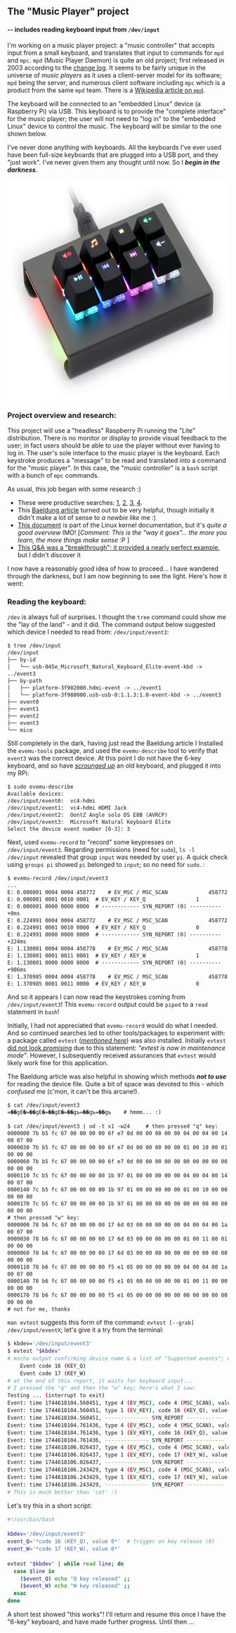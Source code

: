 ## The "Music Player" project

#### -- includes reading keyboard input from `/dev/input`

I'm working on a music player project: a "music controller" that accepts input from a small keyboard, and translates that input to commands for `mpd` and `mpc`.  `mpd` (Music Player Daemon) is quite an old project; first released in 2003 according to the [change log](https://raw.githubusercontent.com/MusicPlayerDaemon/MPD/v0.24.3/NEWS). It seems to be fairly unique in the universe of *music players* as it uses a client-server model for its software; `mpd` being the server, and numerous client software including `mpc` which is a product from the same `mpd` team. There is a [Wikipedia article on `mpd`](https://en.wikipedia.org/wiki/Music_Player_Daemon). 

The keyboard will be connected to an "embedded Linux" device (a Raspberry Pi) via USB. This keyboard is to provide the "complete interface" for the music player; the user will not need to "log in" to the "embedded Linux" device to control the music. The keyboard will be similar to the one shown below. 

I've never done anything with keyboards. All the keyboards I've ever used have been full-size keyboards that are plugged into a USB port, and they "just work". I've never given them any thought until now. So I ***begin in the darkness***.  

<img src="https://github.com/seamusdemora/PiFormulae/blob/master/pix/small_kybd.jpg" height="500px" />

### Project overview and research:

This project will use a "headless" Raspberry Pi running the "Lite" distribution. There is no monitor or display to provide visual feedback to the user; in fact users should be able to use the player without ever having to log in.  The user's sole interface to the music player is the keyboard. Each keystroke produces a "message" to be read and translated into a command for the "music player". In this case, the "music controller" is a `bash` script with a bunch of `mpc` commands. 

As usual, this job began with some research :)  

*  These were productive searches: [1](https://duckduckgo.com/?t=ffab&q=linux+how+to+read+input+from+a+device+file%3F&ia=web), [2](https://duckduckgo.com/?t=ffab&q=read+%2Fdev%2Finput+device+file+to+get+keyboard+input&ia=web), [3](https://duckduckgo.com/?q=read+%22%2Fdev%2Finput%22+using+bash&t=ffab&ia=web), [4](https://duckduckgo.com/?q=detect+keyboard+inputs+from+%22%2Fdev%2Finput%22+in+%22bash%22&t=ffab&ia=web). 
*  This [Baeldung article](https://www.baeldung.com/linux/mouse-events-input-event-interface) turned out to be very helpful, though initially it didn't make a lot of sense to *a newbie like* me  :)  
*  [This document](https://www.kernel.org/doc/html/latest/input/input.html) is part of the Linux kernel documentation, but it's *quite a good overview* IMO! [*Comment: This is the "way it goes"... the more you learn, the more things make sense*  :P ] 
*  [This Q&A was a "breakthrough"; it provided a nearly perfect example](https://unix.stackexchange.com/questions/428399/how-can-i-run-a-shell-script-on-input-device-event), but I didn't discover it  

I now have a reasonably good idea of how to proceed... I have wandered through the darkness, but I am now beginning to see the light. Here's how it went: 

### Reading the keyboard:

`/dev` is always full of surprises. I thought the `tree` command could show me the "lay of the land" - and it did. The command output below suggested which device I needed to read from: `/dev/input/event3`:

```
$ tree /dev/input
/dev/input
├── by-id
│   └── usb-045e_Microsoft_Natural_Keyboard_Elite-event-kbd -> ../event3
├── by-path
│   ├── platform-3f902000.hdmi-event -> ../event1
│   └── platform-3f980000.usb-usb-0:1.1.3:1.0-event-kbd -> ../event3
├── event0
├── event1
├── event2
├── event3
└── mice
```

Still completely in the dark, having just read the Baeldung article I Installed the `evemu-tools` package, and used the `evemu-describe` tool to verify that `event3` was the correct device. At this point I do not have the 6-key keyboard, and so have [*scrounged up*](https://idioms.thefreedictionary.com/scrounge+up) an old keyboard, and plugged it into my RPi: 

```
$ sudo evemu-describe
Available devices:
/dev/input/event0:	vc4-hdmi
/dev/input/event1:	vc4-hdmi HDMI Jack
/dev/input/event2:	OontZ Angle solo DS E8B (AVRCP)
/dev/input/event3:	Microsoft Natural Keyboard Elite
Select the device event number [0-3]: 3
```

Next, used `evemu-record` to "record" some keypresses on `/dev/input/event3`. Regarding permissions (need for `sudo`), `ls -l /dev/input` revealed that group `input` was needed by user `pi`. A quick check using `groups pi` showed `pi` belonged to `input`; so no need for `sudo`. : 

```
$ evemu-record /dev/input/event3 
...
E: 0.000001 0004 0004 458772	# EV_MSC / MSC_SCAN             458772
E: 0.000001 0001 0010 0001	# EV_KEY / KEY_Q                1
E: 0.000001 0000 0000 0000	# ------------ SYN_REPORT (0) ---------- +0ms
E: 0.224991 0004 0004 458772	# EV_MSC / MSC_SCAN             458772
E: 0.224991 0001 0010 0000	# EV_KEY / KEY_Q                0
E: 0.224991 0000 0000 0000	# ------------ SYN_REPORT (0) ---------- +224ms
E: 1.130001 0004 0004 458778	# EV_MSC / MSC_SCAN             458778
E: 1.130001 0001 0011 0001	# EV_KEY / KEY_W                1
E: 1.130001 0000 0000 0000	# ------------ SYN_REPORT (0) ---------- +906ms
E: 1.370985 0004 0004 458778	# EV_MSC / MSC_SCAN             458778
E: 1.370985 0001 0011 0000	# EV_KEY / KEY_W                0
```

And so it appears I can now read the keystrokes coming from `/dev/input/event3`! This `evemu-record` output could be `piped` to a `read` statement in `bash`!  

Initially, I had not appreciated that `evemu-record` would do what I needed.  And so continued searches led to other tools/packages to experiment with: a package called `evtest` ([*mentioned here*](https://www.baeldung.com/linux/mouse-events-input-event-interface)) was also installed.  Initially `evtest` [did not look *promising*](https://packages.debian.org/bookworm/evtest) due to this statement: *"evtest is now in maintenance mode"*. However, I subsequently received assurances that `evtest` would likely work fine for this application. 

The Baeldung article was also helpful in showing which methods ***not to use*** for reading the device file. Quite a bit of space was devoted to this - which *confused* me (c'mon, it can't be this arcane!). 

```
$ cat /dev/input/event3
=��gE�=��gE�=��gE�=��gъ=��gъ=��gъ    # hmmm... :) 

$ cat /dev/input/event3 | od -t x1 -w24     # then pressed "q" key:
0000000 7b b5 fc 67 00 00 00 00 6f e7 0d 00 00 00 00 00 04 00 04 00 14 00 07 00
0000030 7b b5 fc 67 00 00 00 00 6f e7 0d 00 00 00 00 00 01 00 10 00 01 00 00 00
0000060 7b b5 fc 67 00 00 00 00 6f e7 0d 00 00 00 00 00 00 00 00 00 00 00 00 00
0000110 7c b5 fc 67 00 00 00 00 1b 97 01 00 00 00 00 00 04 00 04 00 14 00 07 00
0000140 7c b5 fc 67 00 00 00 00 1b 97 01 00 00 00 00 00 01 00 10 00 00 00 00 00
0000170 7c b5 fc 67 00 00 00 00 1b 97 01 00 00 00 00 00 00 00 00 00 00 00 00 00
# then pressed "w" key:
0000000 78 b6 fc 67 00 00 00 00 17 6d 03 00 00 00 00 00 04 00 04 00 1a 00 07 00
0000030 78 b6 fc 67 00 00 00 00 17 6d 03 00 00 00 00 00 01 00 11 00 01 00 00 00
0000060 78 b6 fc 67 00 00 00 00 17 6d 03 00 00 00 00 00 00 00 00 00 00 00 00 00
0000110 78 b6 fc 67 00 00 00 00 f5 e1 05 00 00 00 00 00 04 00 04 00 1a 00 07 00
0000140 78 b6 fc 67 00 00 00 00 f5 e1 05 00 00 00 00 00 01 00 11 00 00 00 00 00
0000170 78 b6 fc 67 00 00 00 00 f5 e1 05 00 00 00 00 00 00 00 00 00 00 00 00 00
# not for me, thanks
```

`man evtest` suggests this form of the command: `evtest [--grab] /dev/input/eventX`; let's give it a try from the terminal: 

```bash
$ kbdev='/dev/input/event3'
$ evtest "$kbdev"
# mucho output confirming device name & a list of "Supported events"; which included:
    Event code 16 (KEY_Q)
    Event code 17 (KEY_W)
# at the end of this report, it waits for keyboard input...
# I pressed the "q" and then the "w" key; here's what I saw:
Testing ... (interrupt to exit)
Event: time 1744618104.560451, type 4 (EV_MSC), code 4 (MSC_SCAN), value 70014
Event: time 1744618104.560451, type 1 (EV_KEY), code 16 (KEY_Q), value 1
Event: time 1744618104.560451, -------------- SYN_REPORT ------------
Event: time 1744618104.761436, type 4 (EV_MSC), code 4 (MSC_SCAN), value 70014
Event: time 1744618104.761436, type 1 (EV_KEY), code 16 (KEY_Q), value 0
Event: time 1744618104.761436, -------------- SYN_REPORT ------------
Event: time 1744618106.026437, type 4 (EV_MSC), code 4 (MSC_SCAN), value 7001a
Event: time 1744618106.026437, type 1 (EV_KEY), code 17 (KEY_W), value 1
Event: time 1744618106.026437, -------------- SYN_REPORT ------------
Event: time 1744618106.243429, type 4 (EV_MSC), code 4 (MSC_SCAN), value 7001a
Event: time 1744618106.243429, type 1 (EV_KEY), code 17 (KEY_W), value 0
Event: time 1744618106.243429, -------------- SYN_REPORT ------------
# This is much better than 'cat' :) 
```

Let's try this in a short script: 

```bash
#!/usr/bin/bash

kbdev='/dev/input/event3'
event_Q='*code 16 (KEY_Q), value 0*'  # trigger on key release (0)
event_W='*code 17 (KEY_W), value 0*'

evtest "$kbdev" | while read line; do
  case $line in
    ($event_Q) echo "Q key released" ;;
    ($event_W) echo "W key released" ;;
  esac
done 
```

A short test showed "this works"! I'll return and resume this once I have the "6-key" keyboard, and have made further progress. Until then ...



